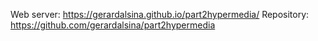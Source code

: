 Web server: https://gerardalsina.github.io/part2hypermedia/
Repository: https://github.com/gerardalsina/part2hypermedia
